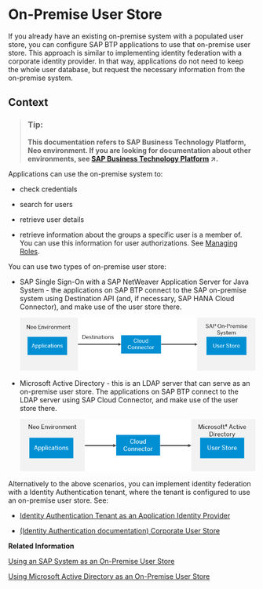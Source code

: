 <!-- loio04cbd0f30d524612aa438ed0b0eed217 -->

# On-Premise User Store

If you already have an existing on-premise system with a populated user store, you can configure SAP BTP applications to use that on-premise user store. This approach is similar to implementing identity federation with a corporate identity provider. In that way, applications do not need to keep the whole user database, but request the necessary information from the on-premise system.



## Context

> ### Tip:  
> **This documentation refers to SAP Business Technology Platform, Neo environment. If you are looking for documentation about other environments, see [SAP Business Technology Platform](https://help.sap.com/viewer/65de2977205c403bbc107264b8eccf4b/Cloud/en-US/6a2c1ab5a31b4ed9a2ce17a5329e1dd8.html "SAP Business Technology Platform (SAP BTP) is an integrated offering comprised of four technology portfolios: database and data management, application development and integration, analytics, and intelligent technologies. The platform offers users the ability to turn data into business value, compose end-to-end business processes, and build and extend SAP applications quickly.") :arrow_upper_right:.**

Applications can use the on-premise system to:

-   check credentials

-   search for users

-   retrieve user details

-   retrieve information about the groups a specific user is a member of. You can use this information for user authorizations. See [Managing Roles](managing-roles-db8175b.md).


You can use two types of on-premise user store:

-   SAP Single Sign-On with a SAP NetWeaver Application Server for Java System - the applications on SAP BTP connect to the SAP on-premise system using Destination API \(and, if necessary, SAP HANA Cloud Connector\), and make use of the user store there.

    ![](images/On-Premise_User_Store_graphic_1_2a38d7f.png)

-   Microsoft Active Directory - this is an LDAP server that can serve as an on-premise user store. The applications on SAP BTP connect to the LDAP server using SAP Cloud Connector, and make use of the user store there.

    ![](images/On-Premise_User_Store_graph_2_d87c871.png)


Alternatively to the above scenarios, you can implement identity federation with a Identity Authentication tenant, where the tenant is configured to use an on-premise user store. See:

-   [Identity Authentication Tenant as an Application Identity Provider](identity-authentication-tenant-as-an-application-identity-provider-d3df5b4.md)

-   [\(Identity Authentication documentation\) Corporate User Store](https://help.hana.ondemand.com/cloud_identity/frameset.htm?461d71c148594608b9c8b6d016e0a0c5.html)


**Related Information**  


[Using an SAP System as an On-Premise User Store](using-an-sap-system-as-an-on-premise-user-store-71fdf1c.md "")

[Using Microsoft Active Directory as an On-Premise User Store](using-microsoft-active-directory-as-an-on-premise-user-store-28a03e4.md "You can use Microsoft Active Directory as an on-premise LDAP server providing a user store for your SAP BTP applications.")

